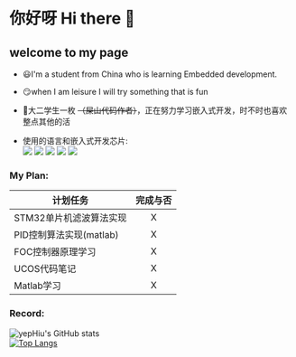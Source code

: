 # 你好呀 Hi there 👋  
## welcome to my page
- 😃I'm a student from China who is learning Embedded development. 
- 😏when I am leisure I will try something that is fun  
- 🤗大二学生一枚 ~~（屎山代码作者）~~，正在努力学习嵌入式开发，时不时也喜欢整点其他的活

- 使用的语言和嵌入式开发芯片:  
  ![](https://img.shields.io/badge/Clang--blue)
  ![](https://img.shields.io/badge/python-3.10-blueviolet)
  ![](https://img.shields.io/badge/stm32-f4xx-brightgreen)
  ![](https://img.shields.io/badge/stm32-f1xx-blue)
  ![](https://img.shields.io/badge/ucos-III-FFFB7D)

### My Plan:
| 计划任务             | 完成与否 |
|------------------|:----:|
| STM32单片机滤波算法实现   |  X   |
| PID控制算法实现(matlab) |  X   |
| FOC控制器原理学习       |  X   |
| UCOS代码笔记         |  X   |
| Matlab学习         |  X   |


### Record:  
![yepHiu's GitHub stats](https://github-readme-stats.vercel.app/api?username=yepHiu&show_icons=true&bg_color=45,FFCC70,C850C0&text_color=333333)  
[![Top Langs](https://github-readme-stats.vercel.app/api/top-langs/?username=yepHiu&layout=compact&bg_color=45,FFCC70,C850C0)](https://github.com/anuraghazra/github-readme-stats)

